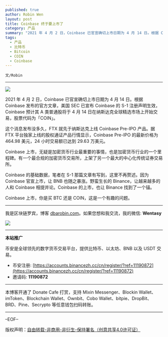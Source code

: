 ```yaml
---
published: true
author: Robin Wen
layout: post
title: Coinbase 终于要上市了
category: 产品
summary: "2021 年 4 月 2 日，Coinbase 已官宣确切上市日期为 4 月 14 日。根据 Coinbase 发布的官方文章，美国 SEC 已宣布 Coinbase 的 S-1 注册声明生效，Coinbase 预计其 A 类普通股将于 4 月 14 日在纳斯达克全球精选市场上开始交易，股票代码为「COIN」。"
tags:
  - 产品
  - 比特币
  - Bitcoin
  - COIN
  - Coinbase
---
```


`文/Robin`

***

![](https://cdn.dbarobin.com/ggxfh0v.png)

2021 年 4 月 2 日，Coinbase 已官宣确切上市日期为 4 月 14 日。根据 Coinbase 发布的官方文章，美国 SEC 已宣布 Coinbase 的 S-1 注册声明生效，Coinbase 预计其 A 类普通股将于 4 月 14 日在纳斯达克全球精选市场上开始交易，股票代码为「COIN」。

这个消息发布没多久，FTX 就先于纳斯达克上线 Coinbase Pre-IPO 产品。据 FTX 平台独家上线的股权通证产品行情显示，Coinbase Pre-IPO 的最新价格为 464.98 美元，24 小时交易额已达到 29.63 万美元。

Coinbase 上市，无疑是加密货币行业最重要的事情，也是加密货币行业的一个里程碑。有一个最合规的加密货币交易所，上架了另一个最大的中心化传统证券交易所。

Coinbase 的基础数据，笔者在 S-1 那篇文章有写到，这里不再赘述。因为 Coinbase 官宣上市，让 BNB 也随之暴涨。野蛮生长的 Binance，让越来越多的人和 Coinbase 相提并论。Coinbase 的上市，也让 Binance 找到了一个锚。

Coinbase 上市，你是买 BTC 还是 COIN，这是一个有趣的问题。
***

我是区块链罗宾，博客 [dbarobin.com](https://dbarobin.com/)。如果您想和我交流，我的微信: **Wentasy**

![](https://cdn.dbarobin.com/v4yywe2.png)

***

**本站推广**

币安是全球领先的数字货币交易平台，提供比特币、以太坊、BNB 以及 USDT 交易。

* 币安注册: [https://accounts.binancezh.cc/cn/register/?ref=11190872](https://accounts.binancezh.cc/cn/register/?ref=11190872)
* 邀请码: **11190872**

***

本博客开通了 Donate Cafe 打赏，支持 Mixin Messenger、Blockin Wallet、imToken、Blockchain Wallet、Ownbit、Cobo Wallet、bitpie、DropBit、BRD、Pine、Secrypto 等任意钱包扫码转账。

<center>
    <div class="--donate-button"
         data-button-id="f8b9df0d-af9a-460d-8258-d3f435445075"
    ></div>
</center>

***

–EOF–

版权声明：[自由转载-非商用-非衍生-保持署名（创意共享4.0许可证）](http://creativecommons.org/licenses/by-nc-nd/4.0/deed.zh)